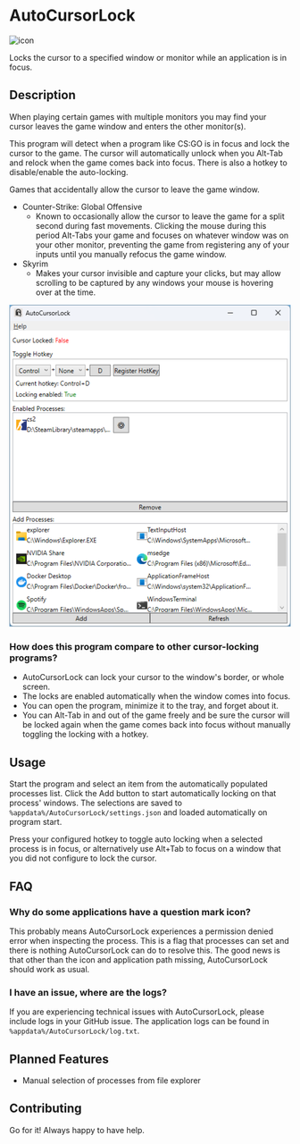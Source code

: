 # AutoCursorLock

![icon](./src/AutoCursorLock.App/media/favicon.ico)

Locks the cursor to a specified window or monitor while an application is in focus.

## Description

When playing certain games with multiple monitors you may find your cursor leaves the game window and enters the other monitor(s).

This program will detect when a program like CS:GO is in focus and lock the cursor to the game. 
The cursor will automatically unlock when you Alt-Tab and relock when the game comes back into focus.
There is also a hotkey to disable/enable the auto-locking.

Games that accidentally allow the cursor to leave the game window.

- Counter-Strike: Global Offensive
    - Known to occasionally allow the cursor to leave the game for a split second during fast movements.
      Clicking the mouse during this period Alt-Tabs your game and focuses on whatever window was on your other monitor,
      preventing the game from registering any of your inputs until you manually refocus the game window.
- Skyrim
    - Makes your cursor invisible and capture your clicks,
      but may allow scrolling to be captured by any windows your mouse is hovering over at the time.

![Screenshot](./images/Screenshot.png)

### How does this program compare to other cursor-locking programs?

- AutoCursorLock can lock your cursor to the window's border, or whole screen.
- The locks are enabled automatically when the window comes into focus.
- You can open the program, minimize it to the tray, and forget about it.
- You can Alt-Tab in and out of the game freely and be sure the cursor will be locked
again when the game comes back into focus without manually toggling the locking with a hotkey.

## Usage

Start the program and select an item from the automatically populated processes list.
Click the Add button to start automatically locking on that process' windows.
The selections are saved to `%appdata%/AutoCursorLock/settings.json` and loaded automatically on program start.

Press your configured hotkey to toggle auto locking when a selected process is in focus,
or alternatively use Alt+Tab to focus on a window that you did not configure to lock the cursor.

## FAQ

### Why do some applications have a question mark icon?

This probably means AutoCursorLock experiences a permission denied error when inspecting the process.
This is a flag that processes can set and there is nothing AutoCursorLock can do to resolve this.
The good news is that other than the icon and application path missing, AutoCursorLock should work as usual.

### I have an issue, where are the logs?

If you are experiencing technical issues with AutoCursorLock, please include logs in your GitHub issue.
The application logs can be found in `%appdata%/AutoCursorLock/log.txt`.

## Planned Features

- Manual selection of processes from file explorer

## Contributing

Go for it! Always happy to have help.